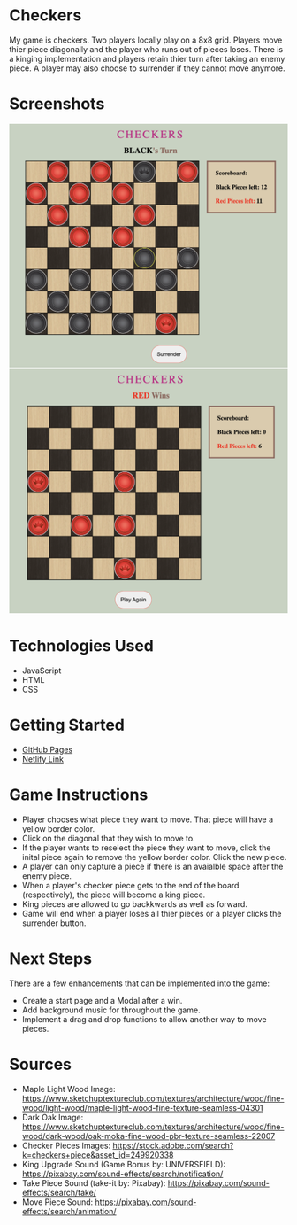 # Checkers
My game is checkers. Two players locally play on a 8x8 grid. Players move thier piece diagonally and the player who runs out of pieces loses. There is a kinging implementation and players retain thier turn after taking an enemy piece. A player may also choose to surrender if they cannot move anymore.

# Screenshots

<img src="./screenshots/checkerGameScreenshot.png">
<img src="./screenshots/checkersEndScreen.png">

# Technologies Used

- JavaScript
- HTML
- CSS

# Getting Started

- [GitHub Pages](https://gerardoap22.github.io/checkers-browser-game/)
- [Netlify Link](https://gerardoap-checkers-game.netlify.app/)

# Game Instructions
- Player chooses what piece they want to move. That piece will have a yellow border color.
- Click on the diagonal that they wish to move to.
- If the player wants to reselect the piece they want to move, click the inital piece again to remove the yellow border color. Click the new piece.
- A player can only capture a piece if there is an avaialble space after the enemy piece.
- When a player's checker piece gets to the end of the board (respectively), the piece will become a king piece.
- King pieces are allowed to go backkwards as well as forward.
- Game will end when a player loses all thier pieces or a player clicks the surrender button.

# Next Steps

There are a few enhancements that can be implemented into the game:
- Create a start page and a Modal after a win.
- Add background music for throughout the game.
- Implement a drag and drop functions to allow another way to move pieces. 

# Sources

- Maple Light Wood Image: https://www.sketchuptextureclub.com/textures/architecture/wood/fine-wood/light-wood/maple-light-wood-fine-texture-seamless-04301
- Dark Oak Image: https://www.sketchuptextureclub.com/textures/architecture/wood/fine-wood/dark-wood/oak-moka-fine-wood-pbr-texture-seamless-22007
- Checker Pieces Images: https://stock.adobe.com/search?k=checkers+piece&asset_id=249920338
- King Upgrade Sound (Game Bonus by: UNIVERSFIELD): https://pixabay.com/sound-effects/search/notification/ 
- Take Piece Sound (take-it by: Pixabay): https://pixabay.com/sound-effects/search/take/ 
- Move Piece Sound:  https://pixabay.com/sound-effects/search/animation/ 